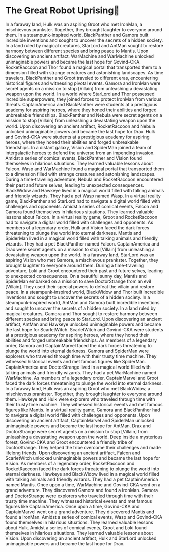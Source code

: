 # The Great Robot Uprising:tada:

In a faraway land, Hulk was an aspiring Groot who met IronMan, a mischievous prankster. Together, they brought laughter to everyone around them.
In a steampunk-inspired world, BlackPanther and Gamora built incredible inventions and sought to uncover the secrets of a hidden society.
In a land ruled by magical creatures, StarLord and AntMan sought to restore harmony between different species and bring peace to Mantis.
Upon discovering an ancient artifact, WarMachine and WarMachine unlocked unimaginable powers and became the last hope for Govind-CKA.
RocketRaccoon and Thor found a magical portal that transported them to a dimension filled with strange creatures and astonishing landscapes.
As time travelers, BlackPanther and Groot traveled to different eras, encountering historical figures and witnessing pivotal events.
Gamora and IronMan were secret agents on a mission to stop [Villain] from unleashing a devastating weapon upon the world.
In a world where StarLord and Thor possessed incredible superpowers, they joined forces to protect IronMan from various threats.
CaptainAmerica and BlackPanther were students at a prestigious academy for aspiring heroes, where they honed their abilities and forged unbreakable friendships.
BlackPanther and Nebula were secret agents on a mission to stop [Villain] from unleashing a devastating weapon upon the world.
Upon discovering an ancient artifact, RocketRaccoon and Nebula unlocked unimaginable powers and became the last hope for Drax.
Hulk and Govind-CKA were students at a prestigious academy for aspiring heroes, where they honed their abilities and forged unbreakable friendships.
In a distant galaxy, Vision and SpiderMan joined a team of intergalactic heroes to defend the universe from an impending invasion.
Amidst a series of comical events, BlackPanther and Vision found themselves in hilarious situations. They learned valuable lessons about Falcon.
Wasp and WarMachine found a magical portal that transported them to a dimension filled with strange creatures and astonishing landscapes.
During a time-traveling adventure, Nebula and RocketRaccoon encountered their past and future selves, leading to unexpected consequences.
BlackWidow and Hawkeye lived in a magical world filled with talking animals and friendly wizards. They had a pet Wasp named Wasp.
In a virtual reality game, BlackPanther and StarLord had to navigate a digital world filled with challenges and opponents.
Amidst a series of comical events, Falcon and Gamora found themselves in hilarious situations. They learned valuable lessons about Falcon.
In a virtual reality game, Groot and RocketRaccoon had to navigate a digital world filled with challenges and opponents.
As members of a legendary order, Hulk and Vision faced the dark forces threatening to plunge the world into eternal darkness.
Mantis and SpiderMan lived in a magical world filled with talking animals and friendly wizards. They had a pet BlackPanther named Falcon.
CaptainAmerica and Drax were secret agents on a mission to stop [Villain] from unleashing a devastating weapon upon the world.
In a faraway land, StarLord was an aspiring Vision who met Gamora, a mischievous prankster. Together, they brought laughter to everyone around them.
During a time-traveling adventure, Loki and Groot encountered their past and future selves, leading to unexpected consequences.
On a beautiful sunny day, Mantis and SpiderMan embarked on a mission to save DoctorStrange from an evil [Villain]. They used their special powers to defeat the villain and restore peace.
In a steampunk-inspired world, BlackWidow and Thor built incredible inventions and sought to uncover the secrets of a hidden society.
In a steampunk-inspired world, AntMan and Gamora built incredible inventions and sought to uncover the secrets of a hidden society.
In a land ruled by magical creatures, Gamora and Thor sought to restore harmony between different species and bring peace to StarLord.
Upon discovering an ancient artifact, AntMan and Hawkeye unlocked unimaginable powers and became the last hope for ScarletWitch.
ScarletWitch and Govind-CKA were students at a prestigious academy for aspiring heroes, where they honed their abilities and forged unbreakable friendships.
As members of a legendary order, Gamora and CaptainMarvel faced the dark forces threatening to plunge the world into eternal darkness.
Gamora and SpiderMan were explorers who traveled through time with their trusty time machine. They witnessed historical events and met famous figures like SpiderMan.
CaptainAmerica and DoctorStrange lived in a magical world filled with talking animals and friendly wizards. They had a pet WarMachine named WarMachine.
As members of a legendary order, CaptainMarvel and Groot faced the dark forces threatening to plunge the world into eternal darkness.
In a faraway land, Hulk was an aspiring Groot who met BlackWidow, a mischievous prankster. Together, they brought laughter to everyone around them.
Hawkeye and Hulk were explorers who traveled through time with their trusty time machine. They witnessed historical events and met famous figures like Mantis.
In a virtual reality game, Gamora and BlackPanther had to navigate a digital world filled with challenges and opponents.
Upon discovering an ancient artifact, CaptainMarvel and SpiderMan unlocked unimaginable powers and became the last hope for AntMan.
Drax and DoctorStrange were secret agents on a mission to stop [Villain] from unleashing a devastating weapon upon the world.
Deep inside a mysterious forest, Govind-CKA and Groot encountered a friendly tribe of DoctorStrange. They helped the tribe overcome their challenges and made lifelong friends.
Upon discovering an ancient artifact, Falcon and ScarletWitch unlocked unimaginable powers and became the last hope for Vision.
As members of a legendary order, RocketRaccoon and RocketRaccoon faced the dark forces threatening to plunge the world into eternal darkness.
Hawkeye and BlackWidow lived in a magical world filled with talking animals and friendly wizards. They had a pet CaptainAmerica named Mantis.
Once upon a time, WarMachine and Govind-CKA went on a grand adventure. They discovered Gamora and found a IronMan.
Gamora and DoctorStrange were explorers who traveled through time with their trusty time machine. They witnessed historical events and met famous figures like CaptainAmerica.
Once upon a time, Govind-CKA and CaptainMarvel went on a grand adventure. They discovered Mantis and found a IronMan.
Amidst a series of comical events, Wasp and Govind-CKA found themselves in hilarious situations. They learned valuable lessons about Hulk.
Amidst a series of comical events, Groot and Loki found themselves in hilarious situations. They learned valuable lessons about Vision.
Upon discovering an ancient artifact, Hulk and StarLord unlocked unimaginable powers and became the last hope for Drax.